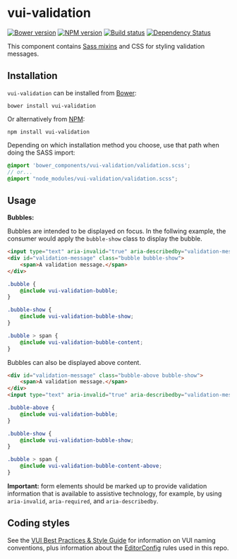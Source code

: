 # vui-validation

[![Bower version][bower-image]][bower-url]
[![NPM version][npm-image]][npm-url]
[![Build status][ci-image]][ci-url]
[![Dependency Status][dependencies-image]][dependencies-url]

This component contains [Sass mixins](http://sass-lang.com) and CSS for styling validation messages.

## Installation

`vui-validation` can be installed from [Bower][bower-url]:
```shell
bower install vui-validation
```

Or alternatively from [NPM][npm-url]:
```shell
npm install vui-validation
```

Depending on which installation method you choose, use that path when doing the SASS import:

```scss
@import 'bower_components/vui-validation/validation.scss';
// or...
@import "node_modules/vui-validation/validation.scss";
```

## Usage

**Bubbles:**

Bubbles are intended to be displayed on focus.  In the follwing example, the consumer would apply the `bubble-show` class to display the bubble.


```html
<input type="text" aria-invalid="true" aria-describedby="validation-message" />
<div id="validation-message" class="bubble bubble-show">
	<span>A validation message.</span>
</div>
```

```scss
.bubble {
	@include vui-validation-bubble;
}

.bubble-show {
	@include vui-validation-bubble-show;
}

.bubble > span {
	@include vui-validation-bubble-content;
}

```
Bubbles can also be displayed above content.


```html
<div id="validation-message" class="bubble-above bubble-show">
	<span>A validation message.</span>
</div>
<input type="text" aria-invalid="true" aria-describedby="validation-message" />
```

```scss
.bubble-above {
	@include vui-validation-bubble;
}

.bubble-show {
	@include vui-validation-bubble-show;
}

.bubble > span {
	@include vui-validation-bubble-content-above;
}

```

**Important:** form elements should be marked up to provide validation information that is available to assistive technology, for example, by using `aria-invalid`, `aria-required`, and `aria-describedby`.

## Coding styles

See the [VUI Best Practices & Style Guide](https://github.com/Brightspace/valence-ui-docs/wiki/Best-Practices-&-Style-Guide) for information on VUI naming conventions, plus information about the [EditorConfig](http://editorconfig.org) rules used in this repo.

[bower-url]: http://bower.io/search/?q=vui-validation
[bower-image]: https://img.shields.io/bower/v/vui-validation.svg
[npm-url]: https://www.npmjs.org/package/vui-validation
[npm-image]: https://img.shields.io/npm/v/vui-validation.svg
[ci-url]: https://travis-ci.org/Brightspace/valence-ui-validation
[ci-image]: https://img.shields.io/travis-ci/Brightspace/valence-ui-validation.svg
[dependencies-url]: https://david-dm.org/brightspace/valence-ui-validation
[dependencies-image]: https://img.shields.io/david/Brightspace/valence-ui-validation.svg
